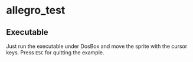 # allegro_test

## Executable
Just run the executable under DosBox and move the sprite with the cursor keys. Press `ESC` for quitting the example.
